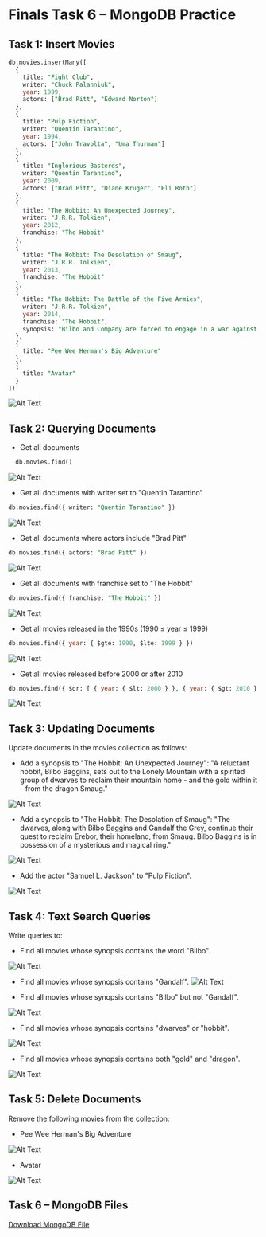 # Finals Task 6 – MongoDB Practice

##  Task 1: Insert Movies

```sql
db.movies.insertMany([
  {
    title: "Fight Club",
    writer: "Chuck Palahniuk",
    year: 1999,
    actors: ["Brad Pitt", "Edward Norton"]
  },
  {
    title: "Pulp Fiction",
    writer: "Quentin Tarantino",
    year: 1994,
    actors: ["John Travolta", "Uma Thurman"]
  },
  {
    title: "Inglorious Basterds",
    writer: "Quentin Tarantino",
    year: 2009,
    actors: ["Brad Pitt", "Diane Kruger", "Eli Roth"]
  },
  {
    title: "The Hobbit: An Unexpected Journey",
    writer: "J.R.R. Tolkien",
    year: 2012,
    franchise: "The Hobbit"
  },
  {
    title: "The Hobbit: The Desolation of Smaug",
    writer: "J.R.R. Tolkien",
    year: 2013,
    franchise: "The Hobbit"
  },
  {
    title: "The Hobbit: The Battle of the Five Armies",
    writer: "J.R.R. Tolkien",
    year: 2014,
    franchise: "The Hobbit",
    synopsis: "Bilbo and Company are forced to engage in a war against an array of combatants and keep the Lonely Mountain from falling into the hands of a rising darkness."
  },
  {
    title: "Pee Wee Herman's Big Adventure"
  },
  {
    title: "Avatar"
  }
])
```
![Alt Text](https://github.com/JustinPats/EDM-Portfolio/blob/main/Final%20Lab%20Task%206/imagestask6/insert.png)

##  Task 2: Querying Documents

- Get all documents
```sql
  db.movies.find()
```
![Alt Text](https://github.com/JustinPats/EDM-Portfolio/blob/main/Final%20Lab%20Task%206/imagestask6/find.png)

- Get all documents with writer set to "Quentin Tarantino"
```sql
db.movies.find({ writer: "Quentin Tarantino" })
```
![Alt Text](https://github.com/JustinPats/EDM-Portfolio/blob/main/Final%20Lab%20Task%206/imagestask6/find1.png)

- Get all documents where actors include "Brad Pitt"
```sql
db.movies.find({ actors: "Brad Pitt" })
```
![Alt Text](https://github.com/JustinPats/EDM-Portfolio/blob/main/Final%20Lab%20Task%206/imagestask6/find2.png)

- Get all documents with franchise set to "The Hobbit"
```sql
db.movies.find({ franchise: "The Hobbit" })
```
![Alt Text](https://github.com/JustinPats/EDM-Portfolio/blob/main/Final%20Lab%20Task%206/imagestask6/find3.png)

- Get all movies released in the 1990s (1990 ≤ year ≤ 1999)
```sql
db.movies.find({ year: { $gte: 1990, $lte: 1999 } })
```
![Alt Text](https://github.com/JustinPats/EDM-Portfolio/blob/main/Final%20Lab%20Task%206/imagestask6/find4.png)

- Get all movies released before 2000 or after 2010
```sql
db.movies.find({ $or: [ { year: { $lt: 2000 } }, { year: { $gt: 2010 } } ] })
```
![Alt Text](https://github.com/JustinPats/EDM-Portfolio/blob/main/Final%20Lab%20Task%206/imagestask6/find5.png)

##  Task 3: Updating Documents

Update documents in the movies collection as follows:

- Add a synopsis to "The Hobbit: An Unexpected Journey":
"A reluctant hobbit, Bilbo Baggins, sets out to the Lonely Mountain with a spirited group of dwarves to reclaim their mountain home - and the gold within it - from the dragon Smaug."

![Alt Text](https://github.com/JustinPats/EDM-Portfolio/blob/main/Final%20Lab%20Task%206/imagestask6/update1.png)

- Add a synopsis to "The Hobbit: The Desolation of Smaug":
"The dwarves, along with Bilbo Baggins and Gandalf the Grey, continue their quest to reclaim Erebor, their homeland, from Smaug. Bilbo Baggins is in possession of a mysterious and magical ring."

![Alt Text](https://github.com/JustinPats/EDM-Portfolio/blob/main/Final%20Lab%20Task%206/imagestask6/update2.png)

- Add the actor "Samuel L. Jackson" to "Pulp Fiction".

![Alt Text](https://github.com/JustinPats/EDM-Portfolio/blob/main/Final%20Lab%20Task%206/imagestask6/update3.png)

##  Task 4: Text Search Queries
Write queries to:

- Find all movies whose synopsis contains the word "Bilbo".
  
![Alt Text](https://github.com/JustinPats/EDM-Portfolio/blob/main/Final%20Lab%20Task%206/imagestask6/findx1.png)

- Find all movies whose synopsis contains "Gandalf".
![Alt Text](https://github.com/JustinPats/EDM-Portfolio/blob/main/Final%20Lab%20Task%206/imagestask6/findx2.png)

- Find all movies whose synopsis contains "Bilbo" but not "Gandalf".
  
![Alt Text](https://github.com/JustinPats/EDM-Portfolio/blob/main/Final%20Lab%20Task%206/imagestask6/findx3.png)

- Find all movies whose synopsis contains "dwarves" or "hobbit".
  
![Alt Text](https://github.com/JustinPats/EDM-Portfolio/blob/main/Final%20Lab%20Task%206/imagestask6/findx4.png)

- Find all movies whose synopsis contains both "gold" and "dragon".
  
![Alt Text](https://github.com/JustinPats/EDM-Portfolio/blob/main/Final%20Lab%20Task%206/imagestask6/findx5.png)

##  Task 5: Delete Documents
Remove the following movies from the collection:

- Pee Wee Herman's Big Adventure

![Alt Text](https://github.com/JustinPats/EDM-Portfolio/blob/main/Final%20Lab%20Task%206/imagestask6/delete1.png)

- Avatar

![Alt Text](https://github.com/JustinPats/EDM-Portfolio/blob/main/Final%20Lab%20Task%206/imagestask6/del2.png)

##  Task 6 – MongoDB Files

[Download MongoDB File](https://github.com/JustinPats/EDM-Portfolio/blob/main/Final%20Lab%20Task%206/imagestask6/mongo_practice.movies%20(1).json)

